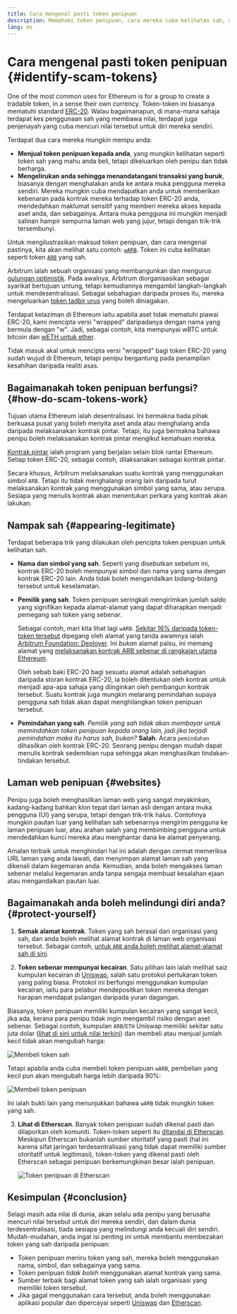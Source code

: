 ```yaml
---
title: Cara mengenal pasti token penipuan
description: Memahami token penipuan, cara mereka cuba kelihatan sah, dan cara mengelakkannya.
lang: ms
---
```


# Cara mengenal pasti token penipuan {#identify-scam-tokens}

One of the most common uses for Ethereum is for a group to create a tradable token, in a sense their own currency. Token-token ini biasanya mematuhi standard [ERC-20](/developers/docs/standards/tokens/erc-20/). Walau bagaimanapun, di mana-mana sahaja terdapat kes penggunaan sah yang membawa nilai, terdapat juga penjenayah yang cuba mencuri nilai tersebut untuk diri mereka sendiri.

Terdapat dua cara mereka mungkin menipu anda:

- **Menjual token penipuan kepada anda**, yang mungkin kelihatan seperti token sah yang mahu anda beli, tetapi dikeluarkan oleh penipu dan tidak berharga.
- **Mengelirukan anda sehingga menandatangani transaksi yang buruk**, biasanya dengan menghalakan anda ke antara muka pengguna mereka sendiri. Mereka mungkin cuba mendapatkan anda untuk memberikan kebenaran pada kontrak mereka terhadap token ERC-20 anda, mendedahkan maklumat sensitif yang memberi mereka akses kepada aset anda, dan sebagainya. Antara muka pengguna ini mungkin menjadi salinan hampir sempurna laman web yang jujur, tetapi dengan trik-trik tersembunyi.

Untuk mengilustrasikan maksud token penipuan, dan cara mengenal pastinya, kita akan melihat satu contoh: [`wARB`](https://etherscan.io/token/0xb047c8032b99841713b8e3872f06cf32beb27b82). Token ini cuba kelihatan seperti token [`ARB`](https://etherscan.io/address/0xb50721bcf8d664c30412cfbc6cf7a15145234ad1) yang sah.

<ExpandableCard
title="Apakah itu ARB?"
contentPreview=''>

Arbitrum ialah sebuah organisasi yang membangunkan dan mengurus [gulungan optimistik](/developers/docs/scaling/optimistic-rollups/). Pada awalnya, Arbitrum diorganisasikan sebagai syarikat bertujuan untung, tetapi kemudiannya mengambil langkah-langkah untuk mendesentralisasi. Sebagai sebahagian daripada proses itu, mereka mengeluarkan [token tadbir urus](/dao/#token-based-membership) yang boleh diniagakan.

</ExpandableCard>

<ExpandableCard
title="Mengapakah token penipuan dipanggil wARB?"
contentPreview=''>

Terdapat kelaziman di Ethereum iaitu apabila aset tidak mematuhi piawai ERC-20, kami mencipta versi "wrapped" daripadanya dengan nama yang bermula dengan "w". Jadi, sebagai contoh, kita mempunyai wBTC untuk bitcoin dan <a href="https://cointelegraph.com/news/what-is-wrapped-ethereum-weth-and-how-does-it-work">wETH untuk ether</a>.

Tidak masuk akal untuk mencipta versi "wrapped" bagi token ERC-20 yang sudah wujud di Ethereum, tetapi penipu bergantung pada penampilan kesahihan daripada realiti asas.

</ExpandableCard>

## Bagaimanakah token penipuan berfungsi? {#how-do-scam-tokens-work}

Tujuan utama Ethereum ialah desentralisasi. Ini bermakna tiada pihak berkuasa pusat yang boleh menyita aset anda atau menghalang anda daripada melaksanakan kontrak pintar. Tetapi, itu juga bermakna bahawa penipu boleh melaksanakan kontrak pintar mengikut kemahuan mereka.

<ExpandableCard
title="What are smart contracts?"
contentPreview=''>

[Kontrak pintar](/developers/docs/smart-contracts/) ialah program yang berjalan selain blok rantai Ethereum. Setiap token ERC-20, sebagai contoh, dilaksanakan sebagai kontrak pintar.

</ExpandableCard>

Secara khusus, Arbitrum melaksanakan suatu kontrak yang menggunakan simbol `ARB`. Tetapi itu tidak menghalangi orang lain daripada turut melaksanakan kontrak yang menggunakan simbol yang sama, atau serupa. Sesiapa yang menulis kontrak akan menentukan perkara yang kontrak akan lakukan.

## Nampak sah {#appearing-legitimate}

Terdapat beberapa trik yang dilakukan oleh pencipta token penipuan untuk kelihatan sah.

- **Nama dan simbol yang sah**. Seperti yang disebutkan sebelum ini, kontrak ERC-20 boleh mempunyai simbol dan nama yang sama dengan kontrak ERC-20 lain. Anda tidak boleh mengandalkan bidang-bidang tersebut untuk keselamatan.

- **Pemilik yang sah**. Token penipuan seringkali mengirimkan jumlah saldo yang signifikan kepada alamat-alamat yang dapat diharapkan menjadi pemegang sah token yang sebenar.

  Sebagai contoh, mari kita lihat lagi `wARB`. [Sekitar 16% daripada token-token tersebut](https://etherscan.io/token/0xb047c8032b99841713b8e3872f06cf32beb27b82?a=0x1c8db745abe3c8162119b9ef2c13864cd1fdd72f) dipegang oleh alamat yang tanda awamnya ialah [Arbitrum Foundation: Deployer](https://etherscan.io/address/0x1c8db745abe3c8162119b9ef2c13864cd1fdd72f). Ini _bukan_ alamat palsu, ini memang alamat yang [melaksanakan kontrak ARB sebenar di rangkaian utama Ethereum](https://etherscan.io/tx/0x242b50ab4fe9896cb0439cfe6e2321d23feede7eeceb31aa2dbb46fc06ed2670).

  Oleh sebab baki ERC-20 bagi sesuatu alamat adalah sebahagian daripada storan kontrak ERC-20, ia boleh ditentukan oleh kontrak untuk menjadi apa-apa sahaja yang diinginkan oleh pembangun kontrak tersebut. Suatu kontrak juga mungkin melarang pemindahan supaya pengguna sah tidak akan dapat menghilangkan token penipuan tersebut.

- **Pemindahan yang sah**. _Pemilik yang sah tidak akan membayar untuk memindahkan token penipuan kepada orang lain, jadi jika terjadi pemindahan maka itu harus sah, bukan?_ **Salah**. Acara `pemindahan` dihasilkan oleh kontrak ERC-20. Seorang penipu dengan mudah dapat menulis kontrak sedemikian rupa sehingga akan menghasilkan tindakan-tindakan tersebut.

## Laman web penipuan {#websites}

Penipu juga boleh menghasilkan laman web yang sangat meyakinkan, kadang-kadang bahkan klon tepat dari laman asli dengan antara muka pengguna (UI) yang serupa, tetapi dengan trik-trik halus. Contohnya mungkin pautan luar yang kelihatan sah sebenarnya mengirim pengguna ke laman penipuan luar, atau arahan salah yang membimbing pengguna untuk mendedahkan kunci mereka atau menghantar dana ke alamat penyerang.

Amalan terbaik untuk menghindari hal ini adalah dengan cermat memeriksa URL laman yang anda lawati, dan menyimpan alamat laman sah yang dikenali dalam kegemaran anda. Kemudian, anda boleh mengakses laman sebenar melalui kegemaran anda tanpa sengaja membuat kesalahan ejaan atau mengandalkan pautan luar.

## Bagaimanakah anda boleh melindungi diri anda? {#protect-yourself}

1. **Semak alamat kontrak**. Token yang sah berasal dari organisasi yang sah, dan anda boleh melihat alamat kontrak di laman web organisasi tersebut. Sebagai contoh, [untuk `ARB` anda boleh melihat alamat-alamat sah di sini](https://docs.arbitrum.foundation/deployment-addresses#token).

2. **Token sebenar mempunyai kecairan**. Satu pilihan lain ialah melihat saiz kumpulan kecairan di [Uniswap](https://uniswap.org/), salah satu protokol pertukaran token yang paling biasa. Protokol ini berfungsi menggunakan kumpulan kecairan, iaitu para pelabur mendepositkan token mereka dengan harapan mendapat pulangan daripada yuran dagangan.

Biasanya, token penipuan memiliki kumpulan kecairan yang sangat kecil, jika ada, kerana para penipu tidak ingin mengambil risiko dengan aset sebenar. Sebagai contoh, kumpulan `ARB`/`ETH` Uniswap memiliki sekitar satu juta dolar ([lihat di sini untuk nilai terkini](https://info.uniswap.org/#/pools/0x755e5a186f0469583bd2e80d1216e02ab88ec6ca)) dan membeli atau menjual jumlah kecil tidak akan mengubah harga:

![Membeli token sah](./uniswap-real.png)

Tetapi apabila anda cuba membeli token penipuan `wARB`, pembelian yang kecil pun akan mengubah harga lebih daripada 90%:

![Membeli token penipuan](./uniswap-scam.png)

Ini ialah bukti lain yang menunjukkan bahawa `wARB` tidak mungkin token yang sah.

3. **Lihat di Etherscan**. Banyak token penipuan sudah dikenal pasti dan dilaporkan oleh komuniti. Token-token seperti itu [ditandai di Etherscan](https://info.etherscan.com/etherscan-token-reputation/). Meskipun Etherscan bukanlah sumber otoritatif yang pasti (hal ini karena sifat jaringan terdesentralisasi yang tidak dapat memiliki sumber otoritatif untuk legitimasi), token-token yang dikenal pasti oleh Etherscan sebagai penipuan berkemungkinan besar ialah penipuan.

   ![Token penipuan di Etherscan](./etherscan-scam.png)

## Kesimpulan {#conclusion}

Selagi masih ada nilai di dunia, akan selalu ada penipu yang berusaha mencuri nilai tersebut untuk diri mereka sendiri, dan dalam dunia terdesentralisasi, tiada sesiapa yang melindungi anda kecuali diri sendiri. Mudah-mudahan, anda ingat isi penting ini untuk membantu membezakan token yang sah daripada penipuan:

- Token penipuan meniru token yang sah, mereka boleh menggunakan nama, simbol, dan sebagainya yang sama.
- Token penipuan _tidak boleh_ menggunakan alamat kontrak yang sama.
- Sumber terbaik bagi alamat token yang sah ialah organisasi yang memiliki token tersebut.
- Jika gagal menggunakan cara tersebut, anda boleh menggunakan aplikasi popular dan dipercayai seperti [Uniswap](https://app.uniswap.org/#/swap) dan [Etherscan](https://etherscan.io/).

